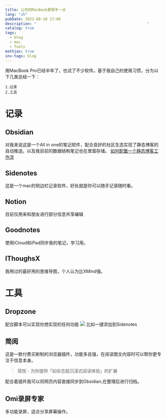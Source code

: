 ```yaml
---
title: 让你的MacBook更顺手一点
lang: "zh"
pubDate: 2022-08-10 17:08
description: "                                                  "
catalog: true
tags:
  - blog
  - mac
  - Tools
mathjax: true
inv-tags: blog
---
```


用MacBook Pro已经半年了，也试了不少软件。基于我自己的使用习惯，分为以下几类总结一下：
```
1.记录
2.工具
```
# 记录
## Obsidian
对我来说这是一个All in one的笔记软件，配合良好的社区生态实现了静态博客的自动推送。以及我目前的数据结构笔记也在里面存储。
[如何配置一个静态博客工作流](https://hi.asyncx.top/2022/05/15/%E5%A6%82%E4%BD%95%E9%85%8D%E7%BD%AE%E4%B8%80%E4%B8%AA%E9%9D%99%E6%80%81%E5%8D%9A%E5%AE%A2%E7%9A%84%E5%B7%A5%E4%BD%9C%E6%B5%81/)
## Sidenotes
这是一个mac的侧边栏记录软件，好处就是你可以随手记录随时看。
## Notion
目前仅用来和朋友进行部分信息共享编辑
## Goodnotes
使用iCloud和iPad同步我的笔记，学习用。
## IThoughsX
我用过的最好用的思维导图，个人认为比XMind强。
# 工具
## Dropzone
配合脚本可以实现你想实现的任何功能
![](https://typecho-asyncx.oss-cn-qingdao.aliyuncs.com/202208101716832.png)
比如一键添加到Sidenotes
## 简阅
这是一款付费买断制的浏览器插件，功能多且强，在阅读图文内容时可以帮你更专注于信息本身。
> 简悦 - 为你提供「如杂志般沉浸式阅读体验」的扩展

配合着插件我可以将网页内容直接同步到Obsidian,在整理后进行归档。
## Omi录屏专家
多功能录屏，适合分享屏幕操作。